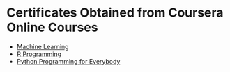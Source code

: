 # Certificates Obtained from Coursera Online Courses

- [Machine Learning](https://github.com/jansenicus/coursera/blob/master/certificates/01%20Coursera%2064J6REZ3TLNX.pdf)
- [R Programming](https://github.com/jansenicus/coursera/blob/master/certificates/02%20Coursera%208U4M3E7BZHR6.pdf)
- [Python Programming for Everybody](https://github.com/jansenicus/coursera/blob/master/certificates/03%20Coursera%20P2XQKMFCJMKY.pdf)
